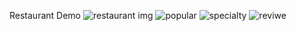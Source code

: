 Restaurant Demo 
![restaurant img](https://github.com/vjola123/Restaurant-Demo/assets/147322367/7272a1cb-5d87-47fa-9cf1-f20b92cede87)
![popular](https://github.com/vjola123/Restaurant-Demo/assets/147322367/e224e0c0-1255-4422-a048-f5ac62e8f85c)
![specialty](https://github.com/vjola123/Restaurant-Demo/assets/147322367/b422f190-b9c7-4163-a04e-cc48673ace54)
![reviwe](https://github.com/vjola123/Restaurant-Demo/assets/147322367/a39d0648-e786-4438-b0ec-c131b901912b)
